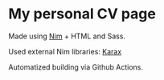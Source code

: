 # My personal CV page

Made using [Nim](https://nim-lang.org/) + HTML and Sass.

Used external Nim libraries: [Karax](https://github.com/pragmagic/karax)

Automatized building via Github Actions.

